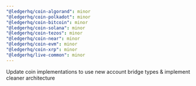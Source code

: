 ```yaml
---
"@ledgerhq/coin-algorand": minor
"@ledgerhq/coin-polkadot": minor
"@ledgerhq/coin-bitcoin": minor
"@ledgerhq/coin-solana": minor
"@ledgerhq/coin-tezos": minor
"@ledgerhq/coin-near": minor
"@ledgerhq/coin-evm": minor
"@ledgerhq/coin-xrp": minor
"@ledgerhq/live-common": minor
---
```


Update coin implementations to use new account bridge types & implement cleaner architecture
